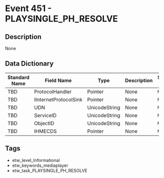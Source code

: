 # Event 451 - PLAYSINGLE_PH_RESOLVE

## Description
None

## Data Dictionary
|Standard Name|Field Name|Type|Description|Sample Value|
|---|---|---|---|---|
|TBD|ProtocolHandler|Pointer|None|`None`|
|TBD|IInternetProtocolSink|Pointer|None|`None`|
|TBD|UDN|UnicodeString|None|`None`|
|TBD|ServiceID|UnicodeString|None|`None`|
|TBD|ObjectID|UnicodeString|None|`None`|
|TBD|IHMECDS|Pointer|None|`None`|

## Tags
* etw_level_Informational
* etw_keywords_mediaplayer
* etw_task_PLAYSINGLE_PH_RESOLVE